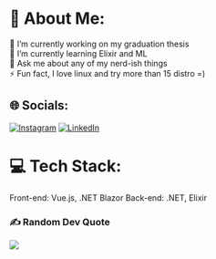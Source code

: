 # 💫 About Me:
🔭 I’m currently working on my graduation thesis<br>🌱 I’m currently learning Elixir and ML <br>💬 Ask me about any of my nerd-ish things<br>⚡ Fun fact, I love linux and try more than 15 distro =)


## 🌐 Socials:
[![Instagram](https://img.shields.io/badge/Instagram-%23E4405F.svg?logo=Instagram&logoColor=white)](https://instagram.com/w1lli4n_) [![LinkedIn](https://img.shields.io/badge/LinkedIn-%230077B5.svg?logo=linkedin&logoColor=white)](https://linkedin.com/in/willian-alves-76a7731ba) 

# 💻 Tech Stack:
Front-end: Vue.js, .NET Blazor
Back-end: .NET, Elixir

### ✍️ Random Dev Quote
![](https://quotes-github-readme.vercel.app/api?type=horizontal&theme=radical)

<!-- Proudly created with GPRM ( https://gprm.itsvg.in ) -->
